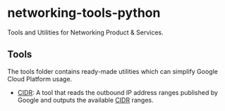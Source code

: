 # networking-tools-python

Tools and Utilities for Networking Product & Services.


## Tools

The tools folder contains ready-made utilities which can simplify Google Cloud Platform usage.


- [CIDR](tools/cidr): A tool that reads the outbound IP address ranges published by Google and outputs the available [CIDR](https://en.wikipedia.org/wiki/Classless_Inter-Domain_Routing) ranges.
